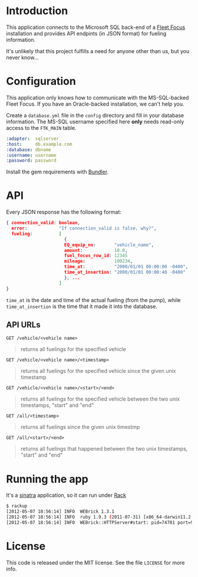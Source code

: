 Introduction
============
This application connects to the Microsoft SQL back-end of a [Fleet Focus][1]
installation and provides API endpints (in JSON format) for fueling
information.

It's unlikely that this project fulfills a need for anyone other than us, but
you never know...

Configuration
=============
This application only knows how to communicate with the MS-SQL-backed Fleet
Focus.  If you have an Oracle-backed installation, we can't help you.

Create a `database.yml` file in the `config` directory and fill in your
database information.  The MS-SQL username specified here **only** needs
read-only access to the `FTK_MAIN` table.

```yaml
:adapter:  sqlserver
:host:     db.example.com
:database: dbname
:username: username
:password: password
```

Install the gem requirements with [Bundler][2].

API
===
Every JSON response has the following format:

```json
{ connection_valid: boolean,
  error:            "If connection_valid is false, why?",
  fueling:          [
                      {
                      EQ_equip_no:       "vehicle_name",
                      amount:            10.0,
                      fuel_focus_row_id: 12345
                      mileage:           100234,
                      time_at:           "2000/01/01 00:00:00 -0400",
                      time_at_insertion: "2000/01/01 00:00:40 -0400"
                      }, ...
                    ]
}
```

`time_at` is the date and time of the actual fueling (from the pump), while
`time_at_insertion` is the time that it made it into the database.

API URLs
--------
`GET /vehicle/<vehicle name>`
> returns all fuelings for the specified vehicle

`GET /vehicle/<vehicle name>/<timestamp>`
> returns all fuelings for the specified vehicle since the given unix
> timestamp

`GET /vehicle/<vehicle name>/<start>/<end>`
> returns all fuelings for the specified vehicle between the two unix
> timestamps, "start" and "end"

`GET /all/<timestamp>`
> returns all fuelings since the given unix timestmp

`GET /all/<start>/<end>`
> returns all fuelings that happened between the two unix timestamps, "start"
> and "end"

Running the app
===============
It's a [sinatra][3] application, so it can run under [Rack][4]

```bash
$ rackup
[2012-05-07 18:56:14] INFO  WEBrick 1.3.1
[2012-05-07 18:56:14] INFO  ruby 1.9.3 (2011-07-31) [x86_64-darwin11.2.0]
[2012-05-07 18:56:14] INFO  WEBrick::HTTPServer#start: pid=74781 port=9292
```

License
=======
This code is released under the MIT license.  See the file `LICENSE` for more
info.

[1]: http://www.assetworks.com/products/fleetfocus-fleet-management-software
[2]: http://gembundler.com/
[3]: http://www.sinatrarb.com/
[4]: http://rack.rubyforge.org/
